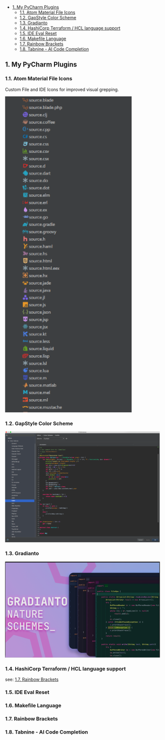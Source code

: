 - [1. My PyCharm Plugins](#1-my-pycharm-plugins)
  - [1.1. Atom Material File Icons](#11-atom-material-file-icons)
  - [1.2. GapStyle Color Scheme](#12-gapstyle-color-scheme)
  - [1.3. Gradianto](#13-gradianto)
  - [1.4. HashiCorp Terraform / HCL language support](#14-hashicorp-terraform--hcl-language-support)
  - [1.5. IDE Eval Reset](#15-ide-eval-reset)
  - [1.6. Makefile Language](#16-makefile-language)
  - [1.7. Rainbow Brackets](#17-rainbow-brackets)
  - [1.8. Tabnine - AI Code Completion](#18-tabnine---ai-code-completion)

## 1. My PyCharm Plugins

### 1.1. Atom Material File Icons

Custom File and IDE Icons for improved visual grepping.

![image-20210822035651873](README.assets/image-20210822035651873.png)

### 1.2. GapStyle Color Scheme

![image-20210822040115968](README.assets/image-20210822040115968.png)

### 1.3. Gradianto

![image-20210822040224781](README.assets/image-20210822040224781.png)

### 1.4. HashiCorp Terraform / HCL language support

see: [1.7. Rainbow Brackets](#17-rainbow-brackets)

### 1.5. IDE Eval Reset

### 1.6. Makefile Language

### 1.7. Rainbow Brackets

### 1.8. Tabnine - AI Code Completion
